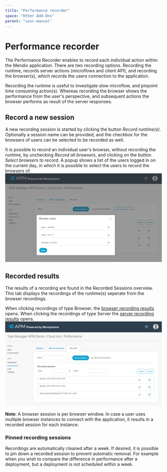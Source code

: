 ```yaml
---
title: "Performance recorder"
space: "Other Add-Ons"
parent: "user-manual"
---
```


# Performance recorder

The Performance Recorder enables to record each individual action within the Mendix application. There are two recording options. Recording the runtime, records server actions (microflows and client API), and recording the browser(s), which records the users connection to the application.

Recording the runtime is useful to investigate slow microflow, and pinpoint time consuming action(s). Whereas recording the browser shows the performance from the user's perspective, and subsequent actions the browser performs as result of the server responses.

## Record a new session
A new recording session is started by clicking the button *Record runtime(s)*. Optionally a session name can be provided, and the checkbox for the browsers of users can be selected to be recorded as well.

It is possible to record an individual user's browser, without recording the runtime, by unchecking *Record all browsers*, and clicking on the button *Select browsers to record*. A popup shows a list of the users logged in on the current day, in which it is possible to select the users to record the browsers of.
![](attachments/select-browsers.png)

## Recorded results
The results of a recording are found in the Recorded Sessions overview. This tab displays the recordings of the runtime(s) seperate from the browser recordings. 

When clicking recordings of type Browser, the [browser recording results](browser-recorder-results) opens. When clicking the recordings of type Server the [server recording results](runtime-recorder-results) opens.
![](attachments/recorder.png)

**Note**: A browser session is per browser window. In case a user uses multiple browser instances to connect with the application, it results in a recorded session for each instance.

### Pinned recording sessions
Recordings are automatically cleaned after a week. If desired, it is possible to pin down a recorded session to prevent automatic removal. For example when you wish to compare the difference in performance after a deployment, but a deployment is not scheduled within a week. 

